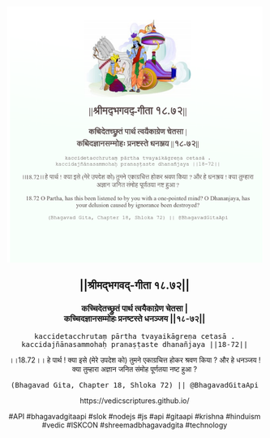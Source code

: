 <img src="../../asset/BG_18_72.png"/>
<center><h2>||श्रीमद्‍भगवद्‍-गीता १८.७२||</h2>
<h3>कच्चिदेतच्छ्रुतं पार्थ त्वयैकाग्रेण चेतसा |<br/>कच्चिदज्ञानसम्मोहः प्रनष्टस्ते धनञ्जय ||१८-७२||</h3>
<pre>kaccidetacchrutaṃ pārtha tvayaikāgreṇa cetasā .<br/>kaccidajñānasammohaḥ pranaṣṭaste dhanañjaya ||18-72||</pre>
<p>।।18.72।। हे पार्थ ! क्या इसे (मेरे उपदेश को) तुमने एकाग्रचित्त होकर श्रवण किया ? और हे धनञ्जय ! क्या तुम्हारा अज्ञान जनित संमोह पूर्णतया नष्ट हुआ ?</p>
<pre>(Bhagavad Gita, Chapter 18, Shloka 72) || @BhagavadGitaApi</pre><p>https://vedicscriptures.github.io/</p><p>#API #bhagavadgitaapi #slok #nodejs #js #api #gitaapi #krishna #hinduism #vedic #ISKCON #shreemadbhagavadgita #technology</p></center>